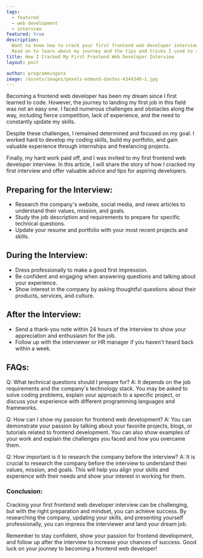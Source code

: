 ```yaml
---
tags:
  - featured
  - web development
  - interview
featured: true
description:
  Want to know how to crack your first frontend web developer interview?
  Read on to learn about my journey and the tips and tricks I used to succeed.
title: How I Cracked My First Frontend Web Developer Interview
layout: post

author: programmingera
image: /assets/images/pexels-edmond-dantes-4344340-1.jpg
---
```


Becoming a frontend web developer has been my dream since I first learned to code. However, the journey to landing my first job in this field was not an easy one. I faced numerous challenges and obstacles along the way, including fierce competition, lack of experience, and the need to constantly update my skills.

Despite these challenges, I remained determined and focused on my goal. I worked hard to develop my coding skills, build my portfolio, and gain valuable experience through internships and freelancing projects.

Finally, my hard work paid off, and I was invited to my first frontend web developer interview. In this article, I will share the story of how I cracked my first interview and offer valuable advice and tips for aspiring developers.

## Preparing for the Interview:

- Research the company's website, social media, and news articles to understand their values, mission, and goals.
- Study the job description and requirements to prepare for specific technical questions.
- Update your resume and portfolio with your most recent projects and skills.

## During the Interview:

- Dress professionally to make a good first impression.
- Be confident and engaging when answering questions and talking about your experience.
- Show interest in the company by asking thoughtful questions about their products, services, and culture.

## After the Interview:

- Send a thank-you note within 24 hours of the interview to show your appreciation and enthusiasm for the job.
- Follow up with the interviewer or HR manager if you haven't heard back within a week.

## FAQs:

Q: What technical questions should I prepare for? A: It depends on the job requirements and the company's technology stack. You may be asked to solve coding problems, explain your approach to a specific project, or discuss your experience with different programming languages and frameworks.

Q: How can I show my passion for frontend web development? A: You can demonstrate your passion by talking about your favorite projects, blogs, or tutorials related to frontend development. You can also show examples of your work and explain the challenges you faced and how you overcame them.

Q: How important is it to research the company before the interview? A: It is crucial to research the company before the interview to understand their values, mission, and goals. This will help you align your skills and experience with their needs and show your interest in working for them.

### Conclusion:

Cracking your first frontend web developer interview can be challenging, but with the right preparation and mindset, you can achieve success. By researching the company, updating your skills, and presenting yourself professionally, you can impress the interviewer and land your dream job.

Remember to stay confident, show your passion for frontend development, and follow up after the interview to increase your chances of success. Good luck on your journey to becoming a frontend web developer!
